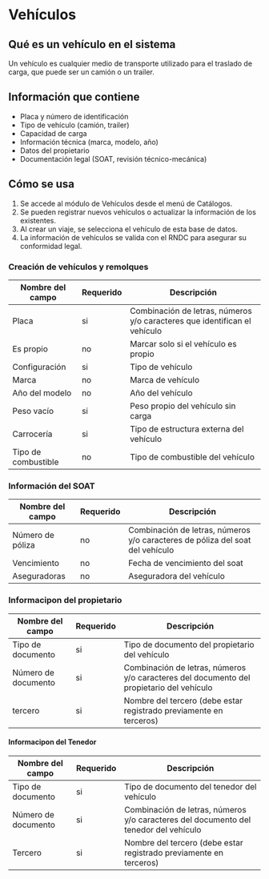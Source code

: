 # Vehículos

## Qué es un vehículo en el sistema

Un vehículo es cualquier medio de transporte utilizado para el traslado de carga, que puede ser un camión o un trailer.

## Información que contiene

- Placa y número de identificación
- Tipo de vehículo (camión, trailer)
- Capacidad de carga
- Información técnica (marca, modelo, año)
- Datos del propietario
- Documentación legal (SOAT, revisión técnico-mecánica)

## Cómo se usa

1. Se accede al módulo de Vehículos desde el menú de Catálogos.
2. Se pueden registrar nuevos vehículos o actualizar la información de los existentes.
3. Al crear un viaje, se selecciona el vehículo de esta base de datos.
4. La información de vehículos se valida con el RNDC para asegurar su conformidad legal.

### Creación de vehículos y remolques

| Nombre del campo | Requerido | Descripción |
|------------------| ----------| ---------- |
| Placa |  si      | Combinación de letras, números y/o caracteres que identifican el vehículo 
| Es propio | no   | Marcar solo si el vehículo es propio |
| Configuración | si | Tipo de vehículo |
| Marca | no | Marca de vehículo 
| Año del modelo | no | Año del vehículo 
| Peso vacío | si | Peso propio del vehículo sin carga
| Carrocería | si | Tipo de estructura externa del vehículo 
| Tipo de combustible | no | Tipo de combustible del vehículo 

### Información del SOAT

| Nombre del campo | Requerido | Descripción |
|------------------| ----------| ---------- |
| Número de póliza | no        | Combinación de letras, números y/o caracteres de póliza del soat del vehículo 
| Vencimiento | no             | Fecha de vencimiento del soat
| Aseguradoras | no            | Aseguradora del vehículo 

### Informacipon del propietario 

| Nombre del campo | Requerido | Descripción |
|------------------| ----------| ---------- |
| Tipo de documento | si       | Tipo de documento del propietario del vehículo 
| Número de documento | si | Combinación de letras, números y/o caracteres del documento del propietario del vehículo 
| tercero | si                 | Nombre del tercero (debe estar registrado previamente en terceros)

#### Informacipon del Tenedor

| Nombre del campo | Requerido | Descripción |
|------------------| ----------| ---------- |
|Tipo de documento | si        |Tipo de documento del tenedor del vehículo 
| Número de documento |si      | Combinación de letras, números y/o caracteres del documento del tenedor del vehículo 
| Tercero | si                 | Nombre del tercero (debe estar registrado previamente en terceros)
